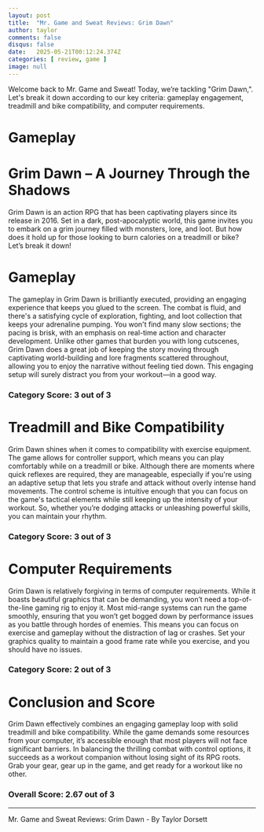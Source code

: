 ```yaml
---
layout: post
title:  "Mr. Game and Sweat Reviews: Grim Dawn"
author: taylor
comments: false
disqus: false
date:   2025-05-21T00:12:24.374Z
categories: [ review, game ]
image: null
---
```


Welcome back to Mr. Game and Sweat! Today, we’re tackling "Grim Dawn,". Let's break it down according to our key criteria: gameplay engagement, treadmill and bike compatibility, and computer requirements.

# Gameplay

# Grim Dawn – A Journey Through the Shadows

Grim Dawn is an action RPG that has been captivating players since its release in 2016. Set in a dark, post-apocalyptic world, this game invites you to embark on a grim journey filled with monsters, lore, and loot. But how does it hold up for those looking to burn calories on a treadmill or bike? Let’s break it down!

# Gameplay 

The gameplay in Grim Dawn is brilliantly executed, providing an engaging experience that keeps you glued to the screen. The combat is fluid, and there's a satisfying cycle of exploration, fighting, and loot collection that keeps your adrenaline pumping. You won't find many slow sections; the pacing is brisk, with an emphasis on real-time action and character development. Unlike other games that burden you with long cutscenes, Grim Dawn does a great job of keeping the story moving through captivating world-building and lore fragments scattered throughout, allowing you to enjoy the narrative without feeling tied down. This engaging setup will surely distract you from your workout—in a good way.

### Category Score: 3 out of 3

# Treadmill and Bike Compatibility 

Grim Dawn shines when it comes to compatibility with exercise equipment. The game allows for controller support, which means you can play comfortably while on a treadmill or bike. Although there are moments where quick reflexes are required, they are manageable, especially if you're using an adaptive setup that lets you strafe and attack without overly intense hand movements. The control scheme is intuitive enough that you can focus on the game's tactical elements while still keeping up the intensity of your workout. So, whether you’re dodging attacks or unleashing powerful skills, you can maintain your rhythm.

### Category Score: 3 out of 3

# Computer Requirements 

Grim Dawn is relatively forgiving in terms of computer requirements. While it boasts beautiful graphics that can be demanding, you won’t need a top-of-the-line gaming rig to enjoy it. Most mid-range systems can run the game smoothly, ensuring that you won’t get bogged down by performance issues as you battle through hordes of enemies. This means you can focus on exercise and gameplay without the distraction of lag or crashes. Set your graphics quality to maintain a good frame rate while you exercise, and you should have no issues.

### Category Score: 2 out of 3

# Conclusion and Score 

Grim Dawn effectively combines an engaging gameplay loop with solid treadmill and bike compatibility. While the game demands some resources from your computer, it’s accessible enough that most players will not face significant barriers. In balancing the thrilling combat with control options, it succeeds as a workout companion without losing sight of its RPG roots. Grab your gear, gear up in the game, and get ready for a workout like no other. 

### Overall Score: 2.67 out of 3

---

Mr. Game and Sweat Reviews: Grim Dawn - By Taylor Dorsett
